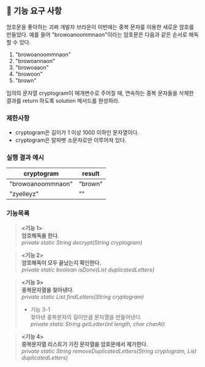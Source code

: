 ## 🚀 기능 요구 사항

암호문을 좋아하는 괴짜 개발자 브라운이 이번에는 중복 문자를 이용한 새로운 암호를 만들었다. 예를 들어 "browoanoommnaon"이라는 암호문은 다음과 같은 순서로 해독할 수 있다.

1. "browoanoommnaon"
2. "browoannaon"
3. "browoaaon"
4. "browoon"
5. "brown"

임의의 문자열 cryptogram이 매개변수로 주어질 때, 연속하는 중복 문자들을 삭제한 결과를 return 하도록 solution 메서드를 완성하라.

### 제한사항

- cryptogram은 길이가 1 이상 1000 이하인 문자열이다.
- cryptogram은 알파벳 소문자로만 이루어져 있다.

### 실행 결과 예시

| cryptogram | result |
| --- | --- |
| "browoanoommnaon" | "brown" |
| "zyelleyz" | "" |

### 기능목록

> **<기능 1><br>
암호해독을 한다.**<br>
*private static String decrypt(String cryptogram)* <br>

> **<기능 2><br>
암호해독이 모두 끝났는지 확인한다.**<br>
*private static boolean isDone(List<String> duplicatedLetters)*

> **<기능 3><br>
중복문자열을 찾아낸다.**<br>
*private static List<String> findLetters(String cryptogram)*
> - 기능 3-1<br>
    찾아낸 중복문자의 길이만큼 문자열을 만들어낸다.<br>
    *private static String getLetter(int length, char charAt)*

> **<기능 4><br>
중복문자열 리스트가 가진 문자열을 암호문에서 제거한다.**<br>
*private static String removeDuplicatedLetters(String cryptogram,
List<String> duplicatedLetters)*
